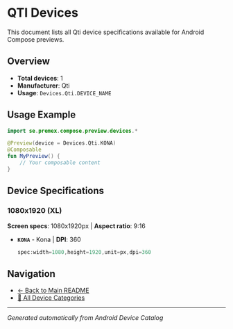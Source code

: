# QTI Devices

This document lists all Qti device specifications available for Android Compose previews.

## Overview

- **Total devices**: 1
- **Manufacturer**: Qti
- **Usage**: `Devices.Qti.DEVICE_NAME`

## Usage Example

```kotlin
import se.premex.compose.preview.devices.*

@Preview(device = Devices.Qti.KONA)
@Composable
fun MyPreview() {
    // Your composable content
}
```

## Device Specifications

### 1080x1920 (XL)

**Screen specs**: 1080x1920px | **Aspect ratio**: 9:16

- **`KONA`** - Kona | **DPI**: 360
  ```kotlin
  spec:width=1080,height=1920,unit=px,dpi=360
  ```

## Navigation

- [← Back to Main README](../../README.md)
- [📱 All Device Categories](../README.md)

---
*Generated automatically from Android Device Catalog*
